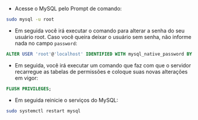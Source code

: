 - Acesse o MySQL pelo Prompt de comando:

```bash
sudo mysql -u root
```

* Em seguida você irá executar o comando para alterar a senha do seu usuário root. Caso você queira deixar o usuário sem senha, não informe nada no campo `password`:
   
```sql
ALTER USER 'root'@'localhost' IDENTIFIED WITH mysql_native_password BY 'password';
```
 
* Em seguida, você irá executar um comando que faz com que o servidor recarregue as tabelas de permissões e coloque suas novas alterações em vigor:

```sql
FLUSH PRIVILEGES;
```
 
* Em seguida reinicie o serviços do MySQL:

```bash
sudo systemctl restart mysql
```
